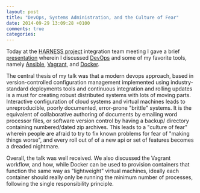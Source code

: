 ```yaml
---
layout: post
title: "DevOps, Systems Administration, and the Culture of Fear"
date: 2014-09-29 13:09:28 +0100
comments: true
categories: 
---
```


Today at the [HARNESS project](http://www.harness-project.eu) integration team
meeting I gave a brief 
[presentation](http://www.slideshare.net/marklee1977/devops-39666655) wherein I 
discussed [DevOps](http://en.wikipedia.org/wiki/DevOps) and some of my favorite 
tools, namely [Ansible](http://ansible.com), [Vagrant](http://vagrantup.com), 
and [Docker](http://docker.io).

The central thesis of my talk was that a modern devops approach, based in
version-controlled configuration management implemented using industry-standard
deployments tools and continuous integration and rolling updates is a must for
creating robust distributed systems with lots of moving parts. Interactive
configuration of cloud systems and virtual machines leads to unreproducible,
poorly documented, error-prone "brittle" systems. It is the equivalent of
collaborative authoring of documents by emailing word processor files, or
software version control by having a backup/ directory containing
numbered/dated zip archives. This leads to a "culture of fear" wherein people
are afraid to try to fix known problems for fear of "making things worse", and
every roll out of of a new api or set of features becomes a dreaded nightmare.

Overall, the talk was well received. We also discussed the Vagrant workflow, and
how, while Docker can be used to provision containers that function the same
way as "lightweight" virtual machines, ideally each container should really
only be running the minimum number of processes, following the single
responsibility principle.

